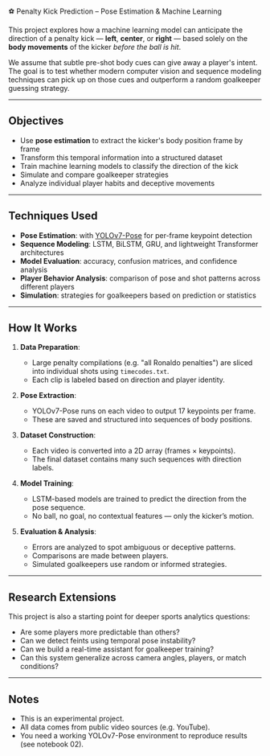 ⚽ Penalty Kick Prediction – Pose Estimation & Machine Learning

This project explores how a machine learning model can anticipate the direction of a penalty kick — **left**, **center**, or **right** — based solely on the **body movements** of the kicker *before the ball is hit*.

We assume that subtle pre-shot body cues can give away a player's intent. The goal is to test whether modern computer vision and sequence modeling techniques can pick up on those cues and outperform a random goalkeeper guessing strategy.

---

## Objectives

- Use **pose estimation** to extract the kicker's body position frame by frame
- Transform this temporal information into a structured dataset
- Train machine learning models to classify the direction of the kick
- Simulate and compare goalkeeper strategies
- Analyze individual player habits and deceptive movements

---

## Techniques Used

- **Pose Estimation**: with [YOLOv7-Pose](https://github.com/WongKinYiu/yolov7) for per-frame keypoint detection
- **Sequence Modeling**: LSTM, BiLSTM, GRU, and lightweight Transformer architectures
- **Model Evaluation**: accuracy, confusion matrices, and confidence analysis
- **Player Behavior Analysis**: comparison of pose and shot patterns across different players
- **Simulation**: strategies for goalkeepers based on prediction or statistics


---

## How It Works

1. **Data Preparation**: 
   - Large penalty compilations (e.g. "all Ronaldo penalties") are sliced into individual shots using `timecodes.txt`.
   - Each clip is labeled based on direction and player identity.

2. **Pose Extraction**:
   - YOLOv7-Pose runs on each video to output 17 keypoints per frame.
   - These are saved and structured into sequences of body positions.

3. **Dataset Construction**:
   - Each video is converted into a 2D array (frames × keypoints).
   - The final dataset contains many such sequences with direction labels.

4. **Model Training**:
   - LSTM-based models are trained to predict the direction from the pose sequence.
   - No ball, no goal, no contextual features — only the kicker’s motion.

5. **Evaluation & Analysis**:
   - Errors are analyzed to spot ambiguous or deceptive patterns.
   - Comparisons are made between players.
   - Simulated goalkeepers use random or informed strategies.

---

## Research Extensions

This project is also a starting point for deeper sports analytics questions:
- Are some players more predictable than others?
- Can we detect feints using temporal pose instability?
- Can we build a real-time assistant for goalkeeper training?
- Can this system generalize across camera angles, players, or match conditions?

---

## Notes

- This is an experimental project.
- All data comes from public video sources (e.g. YouTube).
- You need a working YOLOv7-Pose environment to reproduce results (see notebook 02).
